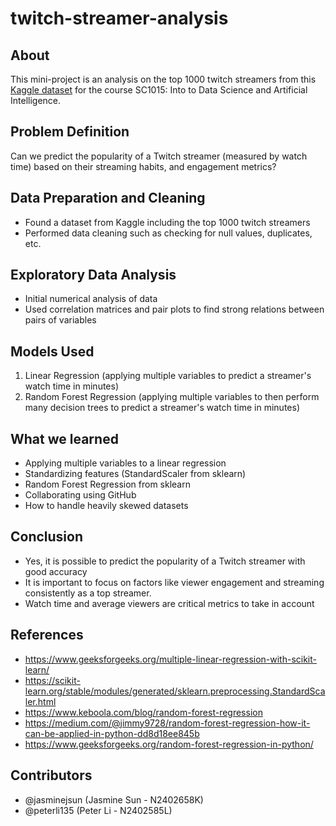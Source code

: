 # twitch-streamer-analysis

## About
This mini-project is an analysis on the top 1000 twitch streamers from this [Kaggle dataset](https://www.kaggle.com/datasets/aayushmishra1512/twitchdata/data) for the course SC1015: Into to Data Science and Artificial Intelligence.

## Problem Definition
Can we predict the popularity of a Twitch streamer (measured by watch time) based on their streaming habits, and engagement metrics?

## Data Preparation and Cleaning
- Found a dataset from Kaggle including the top 1000 twitch streamers
- Performed data cleaning such as checking for null values, duplicates, etc.

## Exploratory Data Analysis
- Initial numerical analysis of data
- Used correlation matrices and pair plots to find strong relations between pairs of variables

## Models Used
1. Linear Regression (applying multiple variables to predict a streamer's watch time in minutes)
2. Random Forest Regression (applying multiple variables to then perform many decision trees to predict a streamer's watch time in minutes)

## What we learned
- Applying multiple variables to a linear regression
- Standardizing features (StandardScaler from sklearn)
- Random Forest Regression from sklearn
- Collaborating using GitHub
- How to handle heavily skewed datasets

## Conclusion
- Yes, it is possible to predict the popularity of a Twitch streamer with good accuracy
- It is important to focus on factors like viewer engagement and streaming consistently as a top streamer.
- Watch time and average viewers are critical metrics to take in account

## References
- https://www.geeksforgeeks.org/multiple-linear-regression-with-scikit-learn/
- https://scikit-learn.org/stable/modules/generated/sklearn.preprocessing.StandardScaler.html
- https://www.keboola.com/blog/random-forest-regression
- https://medium.com/@jimmy9728/random-forest-regression-how-it-can-be-applied-in-python-dd8d18ee845b
- https://www.geeksforgeeks.org/random-forest-regression-in-python/

## Contributors
- @jasminejsun (Jasmine Sun - N2402658K)
- @peterli135 (Peter Li - N2402585L)

